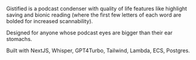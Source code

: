 Gistified is a podcast condenser with quality of life features like highlight saving and bionic reading (where the first few letters of each word are bolded for increased scannability).


Designed for anyone whose podcast eyes are bigger than their ear stomachs.


Built with NextJS, Whisper, GPT4Turbo, Tailwind, Lambda, ECS, Postgres.

